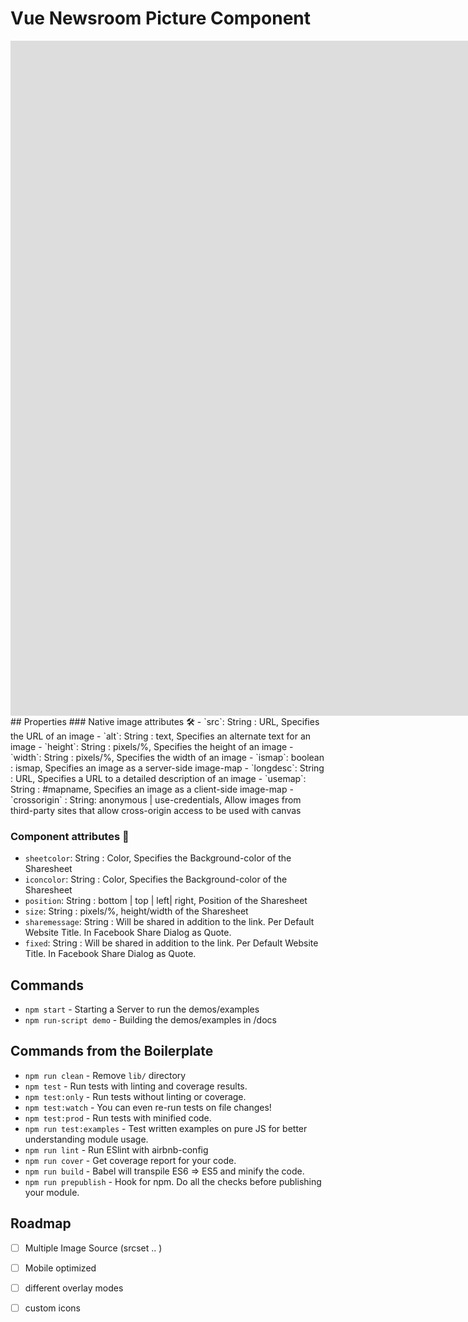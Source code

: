 # Vue Newsroom Picture Component
<iframe src='https://gfycat.com/ifr/KindSourHammerkop' frameborder='0' scrolling='no' width='1548' height='1080' allowfullscreen></iframe>
## Properties
### Native image attributes 🛠
  - `src`: String : URL, Specifies the URL of an image
  - `alt`: String : text, Specifies an alternate text for an image
  - `height`: String : pixels/%, Specifies the height of an image
  - `width`: String : pixels/%, Specifies the width of an image
  - `ismap`: boolean : ismap, Specifies an image as a server-side image-map
  - `longdesc`: String : URL, Specifies a URL to a detailed description of an image
  - `usemap`: String : #mapname, Specifies an image as a client-side image-map
  - `crossorigin` : String:  anonymous | use-credentials, Allow images from third-party sites that allow cross-origin access to be used with canvas

### Component attributes 🎨
  - `sheetcolor`: String : Color, Specifies the Background-color of the Sharesheet
  - `iconcolor`: String : Color, Specifies the Background-color of the Sharesheet
  - `position`: String : bottom | top | left| right, Position of the Sharesheet
  - `size`: String : pixels/%, height/width of the Sharesheet
  - `sharemessage`: String : Will be shared in addition to the link. Per Default Website Title. In Facebook Share Dialog as Quote.
  - `fixed`: String : Will be shared in addition to the link. Per Default Website Title. In Facebook Share Dialog as Quote.

## Commands
- `npm start` - Starting a Server to run the demos/examples
- `npm run-script demo` - Building the demos/examples in /docs

## Commands from the Boilerplate
- `npm run clean` - Remove `lib/` directory
- `npm test` - Run tests with linting and coverage results.
- `npm test:only` - Run tests without linting or coverage.
- `npm test:watch` - You can even re-run tests on file changes!
- `npm test:prod` - Run tests with minified code.
- `npm run test:examples` - Test written examples on pure JS for better understanding module usage.
- `npm run lint` - Run ESlint with airbnb-config
- `npm run cover` - Get coverage report for your code.
- `npm run build` - Babel will transpile ES6 => ES5 and minify the code.
- `npm run prepublish` - Hook for npm. Do all the checks before publishing your module.

## Roadmap
- [ ] Multiple Image Source (srcset .. )
- [ ] Mobile optimized
- [ ] different overlay modes
- [ ] custom icons


